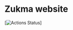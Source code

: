 # Zukma website
[![Actions Status](https://github.com/zukmachain/zukmachain.github.io/actions/workflows/pages/pages-build-deployment/badge.svg)]<br/>

